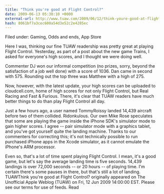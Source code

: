 ```yaml
---
title: "Think you're good at Flight Control?"
date: 2009-06-13 05:38:10 +0000
external-url: http://www.tuaw.com/2009/06/12/think-youre-good-at-flight-control/
hash: 8061bf7a3cec600a54d3e52c2e4285ec
---
```


Filed under: Gaming, Odds and ends, App Store

Here I was, thinking our fine TUAW readership was pretty great at playing Flight Control. Yesterday, as part of a post about the new game Trains, I asked for everyone's high scores, and I thought we were doing well.

Commenter DJ won our informal competition (no prizes, sorry, beyond the satisfaction of a job well done) with a score of 1036. Dan came in second with 575. Rounding out the top three was Matthew with a high of 275.

Now, however, with the latest update, your high scores can be uploaded to cloudcell.com, home of high scores for not only Flight Control, but Real Racing and Fast & Furious. There, it's clear that TUAW readers have much better things to do than play Flight Control all day.

Just a few hours ago, a user named TommyRoissy landed 14,439 aircraft before two of them collided. Ridonkulous. Our own Mike Rose speculates that some are playing the game inside the iPhone SDK's simulator mode to gain higher scores. I agree -- pair simulator mode with a graphics tablet, and you've got yourself quite the landing machine. Thanks to our commenters for correcting this; it's not technically possible to run purchased iPhone apps in the Xcode simulator, as it cannot emulate the iPhone's ARM processor.

Even so, that's a lot of time spent playing Flight Control. I mean, it's a good game, but let's say the average landing time is five seconds. 14,439 landings is over 72,000 seconds -- or 20 hours -- of playing time. I'm certain there's some pauses in there, but that's still a lot of landing.
TUAWThink you're good at Flight Control? originally appeared on The Unofficial Apple Weblog (TUAW) on Fri, 12 Jun 2009 14:00:00 EST.  Please see our terms for use of feeds.
Read
